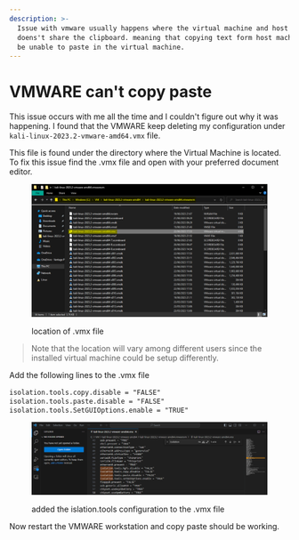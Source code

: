 ```yaml
---
description: >-
  Issue with vmware usually happens where the virtual machine and host machine
  doens't share the clipboard. meaning that copying text form host machine will
  be unable to paste in the virtual machine.
---
```


# VMWARE can't copy paste

This issue occurs with me all the time and I couldn't figure out why it was happening. I found that the VMWARE keep deleting my configuration under `kali-linux-2023.2-vmware-amd64.vmx` file.

This file is found under the directory where the Virtual Machine is located. To fix this issue find the .vmx file and open with your preferred document editor.

<figure><img src="../../.gitbook/assets/image (14).png" alt=""><figcaption><p>location of .vmx file</p></figcaption></figure>

> Note that the location will vary among different users since the installed virtual machine could be setup differently.

Add the following lines to the .vmx file

```
isolation.tools.copy.disable = "FALSE"
isolation.tools.paste.disable = "FALSE"
isolation.tools.SetGUIOptions.enable = "TRUE"
```

<figure><img src="../../.gitbook/assets/image (17).png" alt=""><figcaption><p>added the islation.tools configuration to the .vmx file</p></figcaption></figure>

Now restart the VMWARE workstation and copy paste should be working.

